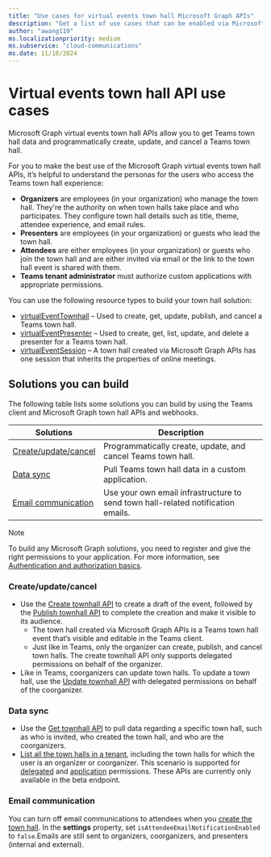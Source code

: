 ```yaml
---
title: "Use cases for virtual events town hall Microsoft Graph APIs"
description: "Get a list of use cases that can be enabled via Microsoft Graph virtual events town hall APIs."
author: "awang119"
ms.localizationpriority: medium
ms.subservice: "cloud-communications"
ms.date: 11/18/2024
---
```

# Virtual events town hall API use cases

Microsoft Graph virtual events town hall APIs allow you to get Teams town hall data and programmatically create, update, and cancel a Teams town hall.

For you to make the best use of the Microsoft Graph virtual events town hall APIs, it’s helpful to understand the personas for the users who access the Teams town hall experience: 

- **Organizers** are employees (in your organization) who manage the town hall. They're the authority on when town halls take place and who participates. They configure town hall details such as title, theme, attendee experience, and email rules.
- **Presenters** are employees (in your organization) or guests who lead the town hall.  
- **Attendees** are either employees (in your organization) or guests who join the town hall and are either invited via email or the link to the town hall event is shared with them.  
- **Teams tenant administrator** must authorize custom applications with appropriate permissions.

You can use the following resource types to build your town hall solution: 
- [virtualEventTownhall](/graph/api/resources/virtualeventtownhall) – Used to create, get, update, publish, and cancel a Teams town hall.    
- [virtualEventPresenter](/graph/api/resources/virtualeventpresenter) – Used to create, get, list, update, and delete a presenter for a Teams town hall.   
- [virtualEventSession](/graph/api/resources/virtualeventsession) – A town hall created via Microsoft Graph APIs has one session that inherits the properties of online meetings.  

## Solutions you can build 
The following table lists some solutions you can build by using the Teams client and Microsoft Graph town hall APIs and webhooks. 

| Solutions     | Description   |
| ------------- | ------------- |
| [Create/update/cancel](#createupdatecancel) | Programmatically create, update, and cancel Teams town hall.|
| [Data sync](#data-sync) | Pull Teams town hall data in a custom application. |
| [Email communication](#email-communication)| Use your own email infrastructure to send town hall-related notification emails. |

> [!NOTE]
> To build any Microsoft Graph solutions, you need to register and give the right permissions to your application. For more information, see [Authentication and authorization basics](/graph/auth/auth-concepts).

### Create/update/cancel 

- Use the [Create townhall API](/graph/api/virtualeventsroot-post-townhalls) to create a draft of the event, followed by the [Publish townhall API](/graph/api/virtualeventtownhall-publish) to complete the creation and make it visible to its audience.
   - The town hall created via Microsoft Graph APIs is a Teams town hall event that’s visible and editable in the Teams client. 
   - Just like in Teams, only the organizer can create, publish, and cancel town halls. The create townhall API only supports delegated permissions on behalf of the organizer.  
- Like in Teams, coorganizers can update town halls. To update a town hall, use the [Update townhall API](/graph/api/virtualeventtownhall-update) with delegated permissions on behalf of the coorganizer.

### Data sync 

- Use the [Get townhall API](/graph/api/virtualeventtownhall-get) to pull data regarding a specific town hall, such as who is invited, who created the town hall, and who are the coorganizers.
- [List all the town halls in a tenant](/graph/api/virtualeventsroot-list-townhalls), including the town halls for which the user is an organizer or coorganizer. This scenario is supported for [delegated](/graph/api/virtualeventtownhall-getbyuserrole) and [application](/graph/api/virtualeventtownhall-getbyuseridandrole) permissions. These APIs are currently only available in the beta endpoint. 

### Email communication

You can turn off email communications to attendees when you [create the town hall](/graph/api/virtualeventsroot-post-townhalls). In the **settings** property, set `isAttendeeEmailNotificationEnabled` to `false`.Emails are still sent to organizers, coorganizers, and presenters (internal and external).
